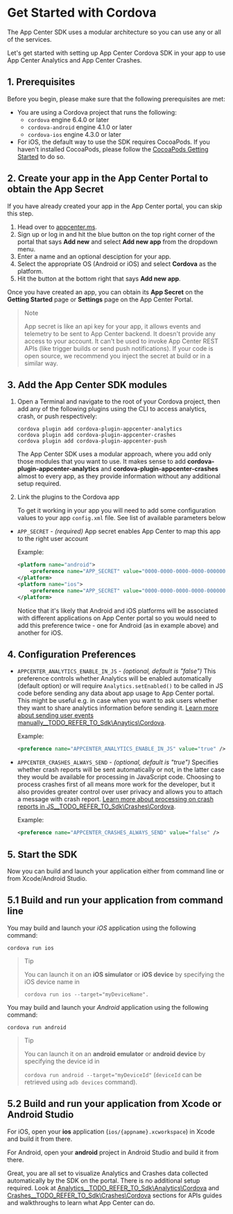 
# Get Started with Cordova

The App Center SDK uses a modular architecture so you can use any or all of the services.

Let's get started with setting up App Center Cordova SDK in your app to use App Center Analytics and App Center Crashes.

## 1. Prerequisites

Before you begin, please make sure that the following prerequisites are met:

* You are using a Cordova project that runs the following:
	* `cordova` engine 6.4.0 or later
	* `cordova-android` engine 4.1.0 or later
	* `cordova-ios` engine 4.3.0 or later
* For iOS, the default way to use the SDK requires CocoaPods. If you haven't installed CocoaPods, please follow the [CocoaPods Getting Started](https://guides.cocoapods.org/using/getting-started.html) to do so.

## 2. Create your app in the App Center Portal to obtain the App Secret

If you have already created your app in the App Center portal, you can skip this step.

1. Head over to [appcenter.ms](https://appcenter.ms).
2. Sign up or log in and hit the blue button on the top right corner of the portal that says **Add new** and select **Add new app** from the dropdown menu.
3. Enter a name and an optional desciption for your app.
4. Select the appropriate OS (Android or iOS) and select **Cordova** as the platform.
5. Hit the button at the bottom right that says **Add new app**.

Once you have created an app, you can obtain its **App Secret** on the **Getting Started** page or **Settings** page on the App Center Portal.

> Note
>
> App secret is like an api key for your app, it allows events and telemetry to be sent to App Center backend. It doesn't provide any access to your account. It can't be used to invoke App Center REST APIs (like trigger builds or send push notifications). If your code is open source, we recommend you inject the secret at build or in a similar way.

## 3. Add the App Center SDK modules

1. Open a Terminal and navigate to the root of your Cordova project, then add any of the following plugins using the CLI to access analytics, crash, or push respectively:

	```
    cordova plugin add cordova-plugin-appcenter-analytics
    cordova plugin add cordova-plugin-appcenter-crashes
    cordova plugin add cordova-plugin-appcenter-push
    ```

	The App Center SDK uses a modular approach, where you add only those modules that you want to use. It makes sense to add **cordova-plugin-appcenter-analytics** and **cordova-plugin-appcenter-crashes** almost to every app, as they provide information without any additional setup required.

2.  Link the plugins to the Cordova app

    To get it working in your app you will need to add some configuration values to your app `config.xml` file. See list of available parameters below

- `APP_SECRET` - _(required)_ App secret enables App Center to map this app to the right user account

  Example:

  ```xml
  <platform name="android">
      <preference name="APP_SECRET" value="0000-0000-0000-0000-000000000000" />
  </platform>
  <platform name="ios">
      <preference name="APP_SECRET" value="0000-0000-0000-0000-000000000000" />
  </platform>
  ```

  Notice that it's likely that Android and iOS platforms will be associated with different applications on App Center portal so you would need to add this preference twice - one for Android (as in example above) and another for iOS.

## 4. Configuration Preferences 

- `APPCENTER_ANALYTICS_ENABLE_IN_JS` - _(optional, default is "false")_ This preference controls whether Analytics will be enabled automatically (default option) or will require `Analytics.setEnabled()` to be called in JS code before sending any data about app usage to App Center portal. This might be useful e.g. in case when you want to ask users whether they want to share analytics information before sending it. [Learn more about sending user events manually__TODO_REFER_TO_Sdk\Anaytics\Cordova]().

  Example:

  ```xml
  <preference name="APPCENTER_ANALYTICS_ENABLE_IN_JS" value="true" />
  ```

- `APPCENTER_CRASHES_ALWAYS_SEND` - _(optional, default is "true")_ Specifies whether crash reports will be sent automatically or not, in the latter case they would be available for processing in JavaScript code. Choosing to process crashes first of all means more work for the developer, but it also provides greater control over user privacy and allows you to attach a message with crash report. [Learn more about processing on crash reports in JS__TODO_REFER_TO_Sdk\Crashes\Cordova]().

  Example:

  ```xml
  <preference name="APPCENTER_CRASHES_ALWAYS_SEND" value="false" />
  ```
  
## 5. Start the SDK

Now you can build and launch your application either from command line or from Xcode/Android Studio.

## 5.1 Build and run your application from command line

You may build and launch your _iOS_ application using the following command:

```shell
cordova run ios
```

> Tip
>
> You can launch it on an **iOS simulator** or **iOS device** by specifying the iOS device name in 
>
> `cordova run ios --target="myDeviceName".`

You may build and launch your _Android_ application using the following command:

```shell
cordova run android
```

> Tip
>
> You can launch it on an **android emulator** or **android device** by specifying the device id in 
>
> `cordova run android --target="myDeviceId"` (`deviceId` can be retrieved using `adb devices` command).

## 5.2 Build and run your application from Xcode or Android Studio

For iOS, open your **ios** application (`ios/{appname}.xcworkspace`) in Xcode and build it from there.

For Android, open your **android** project in Android Studio and build it from there.

Great, you are all set to visualize Analytics and Crashes data collected automatically by the SDK on the portal. There is no additional setup required. Look at [Analytics__TODO_REFER_TO_Sdk\Analytics\Cordova]() and [Crashes__TODO_REFER_TO_Sdk\Crashes\Cordova]() sections for APIs guides and walkthroughs to learn what App Center can do.
